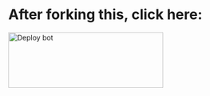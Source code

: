 # After forking this, click here:
<a href="https://raganork.ml/heroku-deploy" target="Raganork~e7bbf35b38ee4106945481fd4c5eb6ba:3669694346443355396b673d"><img align="center" src="https://i.imgur.com/6rs61MY.png" alt="Deploy bot" height="112" width="310" /></a>
